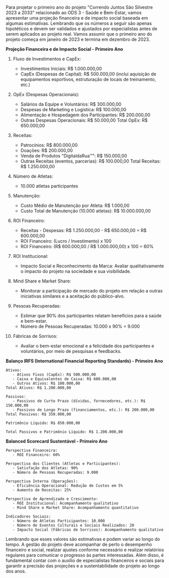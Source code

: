 Para projetar o primeiro ano do projeto "Correndo Juntos São Silvestre 2023 a 2033" relacionado ao ODS 3 - Saúde e Bem-Estar, vamos apresentar uma projeção financeira e de impacto social baseada em algumas estimativas. Lembrando que os números a seguir são apenas hipotéticos e devem ser validados e ajustados por especialistas antes de serem aplicados ao projeto real. Vamos assumir que o primeiro ano do projeto começa em janeiro de 2023 e termina em dezembro de 2023.

**Projeção Financeira e de Impacto Social - Primeiro Ano**

1. Fluxo de Investimentos e CapEx:
   - Investimentos Iniciais: R$ 1.000.000,00
   - CapEx (Despesas de Capital): R$ 500.000,00 (inclui aquisição de equipamentos esportivos, estruturação de locais de treinamento, etc.)

2. OpEx (Despesas Operacionais):
   - Salários da Equipe e Voluntários: R$ 300.000,00
   - Despesas de Marketing e Logística: R$ 100.000,00
   - Alimentação e Hospedagem dos Participantes: R$ 200.000,00
   - Outras Despesas Operacionais: R$ 50.000,00
   Total OpEx: R$ 650.000,00

3. Receitas:
   - Patrocínios: R$ 800.000,00
   - Doações: R$ 200.000,00
   - Venda de Produtos "DigitaldaRua™": R$ 150.000,00
   - Outras Receitas (eventos, parcerias): R$ 100.000,00
   Total Receitas: R$ 1.250.000,00

4. Número de Atletas:
   - 10.000 atletas participantes

5. Manutenção:
   - Custo Médio de Manutenção por Atleta: R$ 1.000,00
   - Custo Total de Manutenção (10.000 atletas): R$ 10.000.000,00

6. ROI Financeiro:
   - Receitas - Despesas: R$ 1.250.000,00 - R$ 650.000,00 = R$ 600.000,00
   - ROI Financeiro: (Lucro / Investimento) x 100
   - ROI Financeiro: (R$ 600.000,00 / R$ 1.000.000,00) x 100 = 60%

7. ROI Institucional:
   - Impacto Social e Reconhecimento da Marca: Avaliar qualitativamente o impacto do projeto na sociedade e sua visibilidade.

8. Mind Share e Market Share:
   - Monitorar a participação de mercado do projeto em relação a outras iniciativas similares e a aceitação do público-alvo.

9. Pessoas Recuperadas:
   - Estimar que 90% dos participantes relatam benefícios para a saúde e bem-estar.
   - Número de Pessoas Recuperadas: 10.000 x 90% = 9.000

10. Fábricas de Sorrisos:
    - Avaliar o bem-estar emocional e a felicidade dos participantes e voluntários, por meio de pesquisas e feedbacks.

**Balanço IRFS (International Financial Reporting Standards) - Primeiro Ano**
```
Ativos:
   - Ativos Fixos (CapEx): R$ 500.000,00
   - Caixa e Equivalentes de Caixa: R$ 600.000,00
   - Outros Ativos: R$ 100.000,00
Total Ativos: R$ 1.200.000,00

Passivos:
   - Passivos de Curto Prazo (dívidas, fornecedores, etc.): R$ 150.000,00
   - Passivos de Longo Prazo (financiamentos, etc.): R$ 200.000,00
Total Passivos: R$ 350.000,00

Patrimônio Líquido: R$ 850.000,00

Total Passivos e Patrimônio Líquido: R$ 1.200.000,00
```

**Balanced Scorecard Sustentável - Primeiro Ano**
```
Perspectiva Financeira:
   - ROI Financeiro: 60%

Perspectiva dos Clientes (Atletas e Participantes):
   - Satisfação dos Atletas: 90%
   - Número de Pessoas Recuperadas: 9.000

Perspectiva Interna (Operações):
   - Eficiência Operacional: Redução de Custos em 5%
   - Aumento de Receitas: 25%

Perspectiva de Aprendizado e Crescimento:
   - ROI Institucional: Acompanhamento qualitativo
   - Mind Share e Market Share: Acompanhamento quantitativo

Indicadores Sociais:
   - Número de Atletas Participantes: 10.000
   - Número de Eventos Culturais e Sociais Realizados: 20
   - Impacto Social (Fábricas de Sorrisos): Acompanhamento qualitativo
```

Lembrando que esses valores são estimativas e podem variar ao longo do tempo. A gestão do projeto deve acompanhar de perto o desempenho financeiro e social, realizar ajustes conforme necessário e realizar relatórios regulares para comunicar o progresso às partes interessadas. Além disso, é fundamental contar com o auxílio de especialistas financeiros e sociais para garantir a precisão das projeções e a sustentabilidade do projeto ao longo dos anos.

